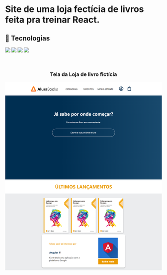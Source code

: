 # <h1>Site de uma loja fectícia de livros feita pra treinar React.</h1>

## 🚀 Tecnologias
<div>
  <img src="https://img.shields.io/badge/HTML-239120?style=for-the-badge&logo=html5&logoColor=white">
  <img src="https://img.shields.io/badge/CSS-239120?&style=for-the-badge&logo=css3&logoColor=white">
  <img src="https://img.shields.io/badge/JavaScript-F7DF1E?style=for-the-badge&logo=javascript&logoColor=black">
  <img src="https://img.shields.io/badge/React-20232A?style=for-the-badge&logo=react&logoColor=61DAFB">
</div>
<!-- ## Tecnologias utilizadas durante o curso
* JavaScript
 -->
<!-- ## Tecnologias utilizadas no projeto
* HTML
* CSS -->
<br>
<br>
<h3 align="center">Tela da Loja de livro fictícia</h3>
<div align="center">
  <img src="https://github.com/DeangellesES/loja_de_livros_simples_ficticia-REACT/blob/main/telaUnica.png" width="800">
</div>
